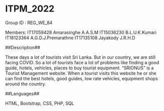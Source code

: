 # ITPM_2022

Group ID : REG_WE_84

Members: IT17059428 Amarasinghe A.A.S.M
         IT15036230 B.L.U.K.Kumari
         IT18123364 A.G.D.J.Premarathne
         IT17135108 Jayakody J.R.H.D

##Description##

These days a lot of tourists visit Sri Lanka. But in our country, we are still facing COVID. So a lot of tourists face a lot of problems like finding a good guide, 
hotels, vehicles, places to buy tourist equipment.
“SRIONUS” is a Tourist Management website. When a tourist visits this website he or she can find the best hotels, good guides, low rate vehicles, 
equipment shops around the country.

##Languages##

HTML, Bootstrap, CSS, PHP, SQL

